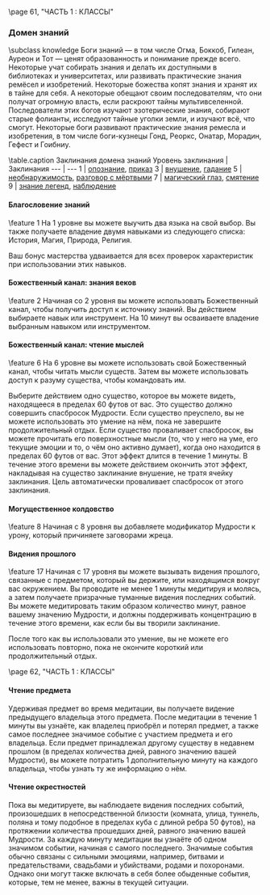 \page 61, "ЧАСТЬ 1 : КЛАССЫ"

### Домен знаний
\subclass knowledge
Боги знаний — в том числе Огма, Боккоб, Гилеан, Ауреон и Тот — ценят образованность и понимание прежде всего. Некоторые учат собирать знания и делать их доступными в библиотеках и университетах, или развивать практические знания ремёсел и изобретений. Некоторые божества копят знания и хранят их в тайне для себя. А некоторые обещают своим последователям, что они получат огромную власть, если раскроют тайны мультивселенной. Последователи этих богов изучают эзотерические знания, собирают старые фолианты, исследуют тайные уголки земли, и изучают всё, что смогут. Некоторые боги развивают практические знания ремесла и изобретения, в том числе боги-кузнецы Гонд, Реоркс, Онатар, Морадин, Гефест и Гоибниу.

\table.caption Заклинания домена знаний
Уровень заклинания | Заклинания
--- | ---
1 | [опознание](identify), [приказ](command)
3 | [внушение](suggestion), [гадание](augury)
5 | [необнаружимость](nondetection), [разговор с мёртвыми](speak_with_dead)
7 | [магический глаз](arcane_eye), [смятение](confusion)
9 | [знание легенд](legend_lore), [наблюдение](scrying)

#### Благословение знаний
\feature 1
На 1 уровне вы можете выучить два языка на свой выбор. Вы также получаете владение двумя навыками из следующего списка: История, Магия, Природа, Религия.

Ваш бонус мастерства удваивается для всех проверок характеристик при использовании этих навыков.

#### Божественный канал: знания веков
\feature 2
Начиная со 2 уровня вы можете использовать Божественный канал, чтобы получить доступ к источнику знаний. Вы действием выбираете навык или инструмент. На 10 минут вы осваиваете владение выбранным навыком или инструментом.

#### Божественный канал: чтение мыслей
\feature 6
На 6 уровне вы можете использовать свой Божественный канал, чтобы читать мысли существ. Затем вы можете использовать доступ к разуму существа, чтобы командовать им.

Выберите действием одно существо, которое вы можете видеть, находящееся в пределах 60 футов от вас. Это существо должно совершить спасбросок Мудрости. Если существо преуспело, вы не можете использовать это умение на нём, пока не завершите продолжительный отдых. Если существо проваливает спасбросок, вы можете прочитать его поверхностные мысли (то, что у него на уме, его текущие эмоции и то, о чём оно активно думает), когда оно находится в пределах 60 футов от вас. Этот эффект длится в течение 1 минуты. В течение этого времени вы можете действием окончить этот эффект, накладывая на существо заклинание внушение, не тратя ячейку заклинания. Цель автоматически проваливает спасбросок от этого заклинания.

#### Могущественное колдовство
\feature 8
Начиная с 8 уровня вы добавляете модификатор Мудрости к урону, который причиняете заговорами жреца.

#### Видения прошлого
\feature 17
Начиная с 17 уровня вы можете вызывать видения прошлого, связанные с предметом, который вы держите, или находящимся вокруг вас окружением. Вы проводите не менее 1 минуты медитируя и молясь, а затем получаете призрачные туманные видения последних событий. Вы можете медитировать таким образом количество минут, равное вашему значению Мудрости, и должны поддерживать концентрацию в течение этого времени, как если бы вы творили заклинание. 

После того как вы использовали это умение, вы не можете его использовать повторно, пока не окончите короткий или продолжительный отдых.

\page 62, "ЧАСТЬ 1 : КЛАССЫ"
#### Чтение предмета
Удерживая предмет во время медитации, вы получаете видение предыдущего владельца этого предмета. После медитации в течение 1 минуты вы узнаёте, как владелец приобрёл и потерял предмет, а также самое последнее значимое событие с участием предмета и его владельца. Если предмет принадлежал другому существу в недавнем прошлом (в пределах количества дней, равного значению вашей Мудрости), вы можете потратить 1 дополнительную минуту на каждого владельца, чтобы узнать ту же информацию о нём.

#### Чтение окрестностей
Пока вы медитируете, вы наблюдаете видения последних событий, произошедших в непосредственной близости (комната, улица, туннель, поляна и тому подобное в пределах куба с длиной ребра 50 футов), на протяжении количества прошедших дней, равного значению вашей Мудрости. За каждую минуту медитации вы узнаёте об одном значимом событии, начиная с самого последнего. Значимые события обычно связаны с сильными эмоциями, например, битвами и предательствами, свадьбами и убийствами, родами и похоронами. Однако они могут также включать в себя более обыденные события, которые, тем не менее, важны в текущей ситуации.
